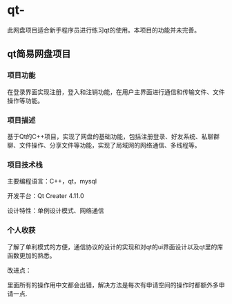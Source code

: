 # qt-
此网盘项目适合新手程序员进行练习qt的使用。本项目的功能并未完善。

## qt简易网盘项目

### 项目功能

在登录界面实现注册，登入和注销功能，在用户主界面进行通信和传输文件、文件操作等功能。

### 项目描述

基于Qt的C++项目，实现了网盘的基础功能，包括注册登录、好友系统、私聊群聊、文件操作、分享文件等功能，实现了局域网的网络通信、多线程等。

### 项目技术栈

主要编程语言：C++，qt，mysql

开发平台：Qt Creater 4.11.0

设计特性：单例设计模式、网络通信

### 个人收获

了解了单利模式的方便，通信协议的设计的实现和对qt的ui界面设计以及qt里的库函数更加的熟悉。

改进点：

里面所有的操作用中文都会出错，解决方法是每次有申请空间的操作时都额外多申请一点.
